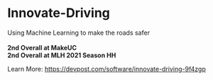 # Innovate-Driving
Using Machine Learning to make the roads safer
<br/>
<br/>
<b>2nd Overall at MakeUC
<br/>
2nd Overall at MLH 2021 Season HH</b>

Learn More: https://devpost.com/software/innovate-driving-9f4zgp
